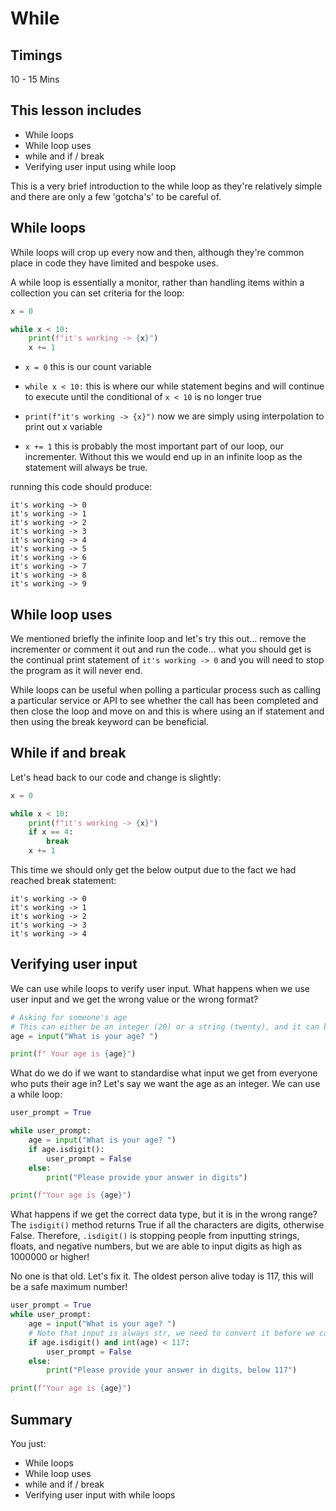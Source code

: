 # While

## Timings

10 - 15 Mins

## This lesson includes

* While loops
* While loop uses
* while and if / break
* Verifying user input using while loop

This is a very brief introduction to the while loop as they're relatively simple and there are only a few 'gotcha's' to be careful of.

## While loops

While loops will crop up every now and then, although they're common place in code they have limited and bespoke uses.

A while loop is essentially a monitor, rather than handling items within a collection you can set criteria for the loop:

```python
x = 0

while x < 10:
    print(f"it's working -> {x}")
    x += 1
```
* `x = 0` this is our count variable

* `while x < 10:` this is where our while statement begins and will continue to execute until the conditional of `x < 10` is no longer true

* `print(f"it's working -> {x}")` now we are simply using interpolation to print out x variable

* `x += 1` this is probably the most important part of our loop, our incrementer. Without this we would end up in an infinite loop as the statement will always be true.

running this code should produce:


```text
it's working -> 0
it's working -> 1
it's working -> 2
it's working -> 3
it's working -> 4
it's working -> 5
it's working -> 6
it's working -> 7
it's working -> 8
it's working -> 9
```

## While loop uses

We mentioned briefly the infinite loop and let's try this out... remove the incrementer or comment it out and run the code... what you should get is the continual print statement of `it's working -> 0` and you will need to stop the program as it will never end.

While loops can be useful when polling a particular process such as calling a particular service or API to see whether the call has been completed and then close the loop and move on and this is where using an if statement and then using the break keyword can be beneficial.

## While if and break

Let's head back to our code and change is slightly:

```python
x = 0

while x < 10:
    print(f"it's working -> {x}")
    if x == 4:
        break
    x += 1
```

This time we should only get the below output due to the fact we had reached break statement:

```text
it's working -> 0
it's working -> 1
it's working -> 2
it's working -> 3
it's working -> 4
```

## Verifying user input

We can use while loops to verify user input. What happens when we use user input and we get the wrong value or the wrong format?

```python
# Asking for someone's age
# This can either be an integer (20) or a string (twenty), and it can be written in many ways
age = input("What is your age? ")

print(f" Your age is {age}")
```
What do we do if we want to standardise what input we get from everyone who puts their age in? Let's say we want the age as an integer. We can use a while loop:

```python
user_prompt = True

while user_prompt:
    age = input("What is your age? ")
    if age.isdigit():
        user_prompt = False
    else:
        print("Please provide your answer in digits")

print(f"Your age is {age}")
```

What happens if we get the correct data type, but it is in the wrong range? The `isdigit()` method returns True if all the characters are digits, otherwise False. Therefore, `.isdigit()` is stopping people from inputting strings, floats, and negative numbers, but we are able to input digits as high as 1000000 or higher!

No one is that old. Let's fix it. The oldest person alive today is 117, this will be a safe maximum number!

```python
user_prompt = True
while user_prompt:
    age = input("What is your age? ")
    # Note that input is always str, we need to convert it before we can compare it
    if age.isdigit() and int(age) < 117:
        user_prompt = False
    else:
        print("Please provide your answer in digits, below 117")

print(f"Your age is {age}")
```

## Summary

You just:
* While loops
* While loop uses
* while and if / break
* Verifying user input with while loops
